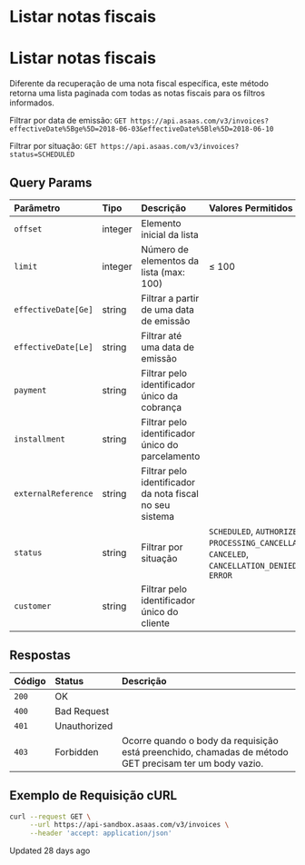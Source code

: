 # Listar notas fiscais

# Listar notas fiscais

Diferente da recuperação de uma nota fiscal específica, este método retorna uma lista paginada com todas as notas fiscais para os filtros informados.

Filtrar por data de emissão: `GET https://api.asaas.com/v3/invoices?effectiveDate%5Bge%5D=2018-06-03&effectiveDate%5Ble%5D=2018-06-10`

Filtrar por situação: `GET https://api.asaas.com/v3/invoices?status=SCHEDULED`

## Query Params

| Parâmetro         | Tipo    | Descrição                                        | Valores Permitidos |
| :---------------- | :------ | :----------------------------------------------- | :----------------- |
| `offset`          | integer | Elemento inicial da lista                        |                    |
| `limit`           | integer | Número de elementos da lista (max: 100)          | ≤ 100              |
| `effectiveDate[Ge]` | string  | Filtrar a partir de uma data de emissão          |                    |
| `effectiveDate[Le]` | string  | Filtrar até uma data de emissão                  |                    |
| `payment`         | string  | Filtrar pelo identificador único da cobrança     |                    |
| `installment`     | string  | Filtrar pelo identificador único do parcelamento |                    |
| `externalReference` | string  | Filtrar pelo identificador da nota fiscal no seu sistema |                    |
| `status`          | string  | Filtrar por situação                             | `SCHEDULED`, `AUTHORIZED`, `PROCESSING_CANCELLATION`, `CANCELED`, `CANCELLATION_DENIED`, `ERROR` |
| `customer`        | string  | Filtrar pelo identificador único do cliente      |                    |

## Respostas

| Código | Status       | Descrição                                                              |
| :----- | :----------- | :--------------------------------------------------------------------- |
| `200`  | OK           |                                                                        |
| `400`  | Bad Request  |                                                                        |
| `401`  | Unauthorized |                                                                        |
| `403`  | Forbidden    | Ocorre quando o body da requisição está preenchido, chamadas de método GET precisam ter um body vazio. |

## Exemplo de Requisição cURL

```bash
curl --request GET \
     --url https://api-sandbox.asaas.com/v3/invoices \
     --header 'accept: application/json'
```

Updated 28 days ago